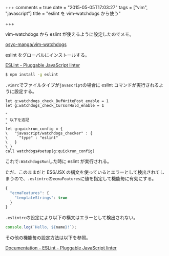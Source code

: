 +++
comments = true
date = "2015-05-05T17:03:27"
tags = ["vim", "javascript"]
title = "eslint を vim-watchdogs から使う"

+++

vim-watchdogs から eslint が使えるように設定したのでメモ。

<!--more-->

[osyo-manga/vim-watchdogs](https://github.com/osyo-manga/vim-watchdogs)

eslint をグローバルにインストールする。

[ESLint - Pluggable JavaScript linter](http://eslint.org/)

```bash
$ npm install -g eslint
```

`.vimrc`でファイルタイプが`javascript`の場合に eslint コマンドが実行されるように設定する。


```vim
let g:watchdogs_check_BufWritePost_enable = 1
let g:watchdogs_check_CursorHold_enable = 1

"
" 以下を追記
"
let g:quickrun_config = {
\   "javascript/watchdogs_checker" : {
\     "type" : "eslint"
\   }
\ }
call watchdogs#setup(g:quickrun_config)
```

これで`:WatchdogsRun`した時に eslint が実行される。

ただ、このままだと ES6/JSX の構文を使っているとエラーとして検出されてしまうので、`.eslintrc`の`ecmaFeatures`に値を指定して機能毎に有効にする。

```javascript
{
  "ecmaFeatures": {
    "templateStrings": true
  }
}
```

`.eslintrc`の設定により以下の構文はエラーとして検出されない。

```javascript
console.log(`Hello, ${name}!`);
```

その他の機能毎の設定方法は以下を参照。

[Documentation - ESLint - Pluggable JavaScript linter](http://eslint.org/docs/user-guide/configuring.html)

